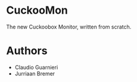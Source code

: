 CuckooMon
=========

The new Cuckoobox Monitor, written from scratch.

Authors
=======

- Claudio Guarnieri
- Jurriaan Bremer
